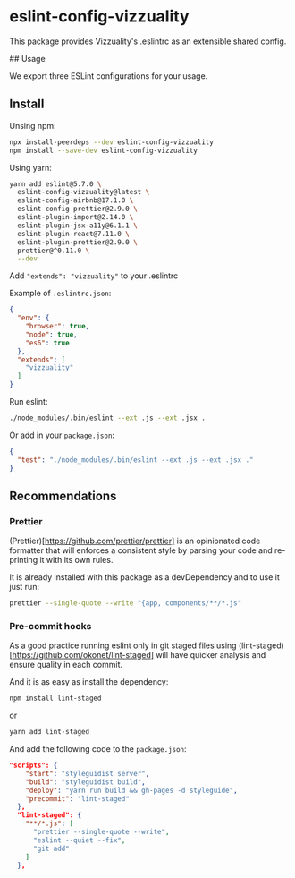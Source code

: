 # eslint-config-vizzuality

This package provides Vizzuality's .eslintrc as an extensible shared config.

## Usage

We export three ESLint configurations for your usage.

## Install

Unsing npm:

```bash
npx install-peerdeps --dev eslint-config-vizzuality
npm install --save-dev eslint-config-vizzuality
```

Using yarn:

```bash
yarn add eslint@5.7.0 \
  eslint-config-vizzuality@latest \
  eslint-config-airbnb@17.1.0 \
  eslint-config-prettier@2.9.0 \
  eslint-plugin-import@2.14.0 \
  eslint-plugin-jsx-a11y@6.1.1 \
  eslint-plugin-react@7.11.0 \
  eslint-plugin-prettier@2.9.0 \
  prettier@^0.11.0 \
  --dev
```

Add `"extends": "vizzuality"` to your .eslintrc

Example of `.eslintrc.json`:

```json
{
  "env": {
    "browser": true,
    "node": true,
    "es6": true
  },
  "extends": [
    "vizzuality"
  ]
}
```

Run eslint:

```bash
./node_modules/.bin/eslint --ext .js --ext .jsx .
```

Or add in your `package.json`:

```json
{
  "test": "./node_modules/.bin/eslint --ext .js --ext .jsx ."
}
```

## Recommendations

### Prettier

(Prettier)[https://github.com/prettier/prettier] is an opinionated code formatter that will enforces a consistent style by parsing your code and re-printing it with its own rules.

It is already installed with this package as a devDependency and to use it just run:

```bash
prettier --single-quote --write "{app, components/**/*.js"
```

### Pre-commit hooks

As a good practice running eslint only in git staged files using (lint-staged)[https://github.com/okonet/lint-staged] will have quicker analysis and ensure quality in each commit.

And it is as easy as install the dependency:

```bash
npm install lint-staged
```

or

```bash
yarn add lint-staged
```

And add the following code to the `package.json`:

```json
"scripts": {
    "start": "styleguidist server",
    "build": "styleguidist build",
    "deploy": "yarn run build && gh-pages -d styleguide",
    "precommit": "lint-staged"
  },
  "lint-staged": {
    "**/*.js": [
      "prettier --single-quote --write",
      "eslint --quiet --fix",
      "git add"
    ]
  },
```
